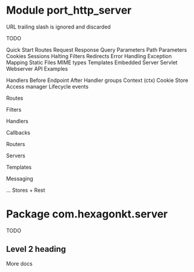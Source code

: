 
# Module port_http_server

URL trailing slash is ignored and discarded

TODO

Quick Start
Routes
Request
Response
Query Parameters
Path Parameters
Cookies
Sessions
Halting
Filters
Redirects
Error Handling
Exception Mapping
Static Files
  MIME types
Templates
Embedded Server
Servlet Webserver
API
Examples

Handlers
    Before
    Endpoint
    After
Handler groups
Context (ctx)
    Cookie Store
Access manager
Lifecycle events

Routes

Filters

Handlers

Callbacks

Routers

Servers

Templates

Messaging

... Stores + Rest


# Package com.hexagonkt.server

TODO

## Level 2 heading

More docs
